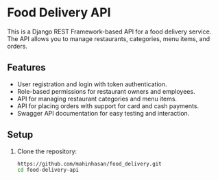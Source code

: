 # Food Delivery API

This is a Django REST Framework-based API for a food delivery service. The API allows you to manage restaurants, categories, menu items, and orders.

## Features

- User registration and login with token authentication.
- Role-based permissions for restaurant owners and employees.
- API for managing restaurant categories and menu items.
- API for placing orders with support for card and cash payments.
- Swagger API documentation for easy testing and interaction.

## Setup

1. Clone the repository:
   ```bash
   https://github.com/mahinhasan/food_delivery.git
   cd food-delivery-api

